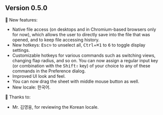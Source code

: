 
## Version 0.5.0

🚀 New features:
- Native file access (on desktops and in Chromium-based browsers only for now), which allows the user to directly save into the file that was opened, and to keep file accessing history.
- New hotkeys: <kbd class="not-mac">Esc</kbd><kbd class="mac-only">⎋</kbd> to unselect all, <span class="not-mac"><kbd>Ctrl</kbd>+</span><kbd class="mac-only">⌘</kbd><kbd>1</kbd> to <kbd>6</kbd> to toggle display settings.
- Customizable hotkeys for various commands such as switching views, changing flap radius, and so on. You can now assign a regular input key (or combination with the <kbd class="not-mac">Shift</kbd><kbd class="mac-only">⇧</kbd> key) of your choice to any of these commands in the Preference dialog.
- Improved UI look and feel.
- You can now drag the sheet with middle mouse button as well.
- New locale: 한국어.

🙏 Thanks to:
- Mr. 김영웅, for reviewing the Korean locale.
